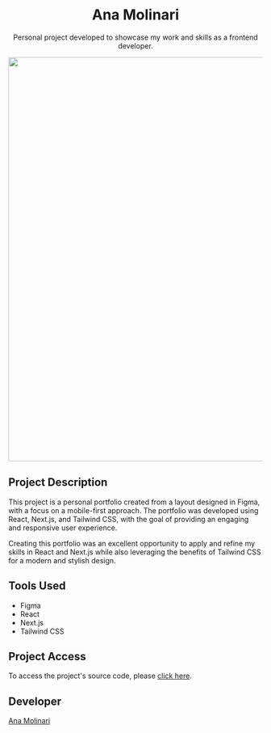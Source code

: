 <h1 align="center">Ana Molinari</h1>

<p align="center">
Personal project developed to showcase my work and skills as a frontend developer.
    
<div align="center">
  <img src="https://imgur.com/6r2Feeb.png" width="800">
</div>

## Project Description

<p align="justify">

This project is a personal portfolio created from a layout designed in Figma, with a focus on a mobile-first approach. The portfolio was developed using React, Next.js, and Tailwind CSS, with the goal of providing an engaging and responsive user experience.

Creating this portfolio was an excellent opportunity to apply and refine my skills in React and Next.js while also leveraging the benefits of Tailwind CSS for a modern and stylish design.

## Tools Used

- Figma
- React
- Next.js
- Tailwind CSS

###

## Project Access

To access the project's source code, please [click here](https://www.anamolinari.dev/).

## Developer
[Ana Molinari](https://www.linkedin.com/in/anahmolinari/)
